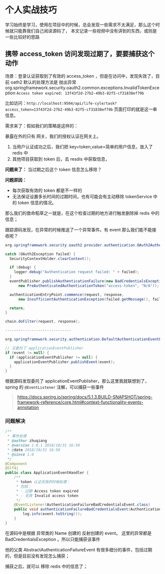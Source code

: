 # 个人实战技巧

学习始终是学习，使用在项目中的时候，总会发现一些需求不太满足，那么这个时候就只能靠我们自己阅读源码了，
本文记录一些视频中没有讲到的东西，或则是一些比较好的思路

## 携带 access_token 访问发现过期了，要要捕获这个动作

场景：登录认证获取到了有效的 access_token ，但是在访问中，发现失效了，目前 oath2 默认的处理方法是
抛出异常 org.springframework.security.oauth2.common.exceptions.InvalidTokenException  `Access token expired: 13f43f2d-27b2-49b3-82f5-cf31838ef79b`

比如访问：`http://localhost:9504/api/life-cyle/task?access_token=13f43f2d-27b2-49b3-82f5-cf31838ef79b` 页面打印的就是这一串信息。

需求来了：假如我们的策略是这样的：

暴露在外的只有 网关，我们的授权认证在网关上。

1. 当用户认证成功之后，我们把 key=token,value=简单的用户信息，放入了 redis 中
2. 其他项目获取到 token 后，去 resdis 中获取信息，

**问题来了：** 当过期之后这个 token 信息怎么移除？

**问题原因：**

* 每次获取有效的 token 都是不一样的
* 无法保证设置多长时间的过期时间，也有可能会有主动移除 tokenService 中的 token 信息的情况。

那么我们的救命稻草之一就是，在这个检查过期的地方进行触发删除掉 redis 中的信息；

跟踪源码发现，在异常的时候推送了一个异常事件。有 event 那么我们能不能接收呢？

```java
org.springframework.security.oauth2.provider.authentication.OAuth2AuthenticationProcessingFilter#doFilter

catch (OAuth2Exception failed) {
  SecurityContextHolder.clearContext();

  if (debug) {
    logger.debug("Authentication request failed: " + failed);
  }
  eventPublisher.publishAuthenticationFailure(new BadCredentialsException(failed.getMessage(), failed),
      new PreAuthenticatedAuthenticationToken("access-token", "N/A"));

  authenticationEntryPoint.commence(request, response,
      new InsufficientAuthenticationException(failed.getMessage(), failed));

  return;
}

chain.doFilter(request, response);

------------------------------

org.springframework.security.authentication.DefaultAuthenticationEventPublisher#publishAuthenticationFailure

// 又委托了 applicationEventPublisher
if (event != null) {
  if (applicationEventPublisher != null) {
    applicationEventPublisher.publishEvent(event);
  }
}
```

根据源码发现委托了 applicationEventPublisher，那么这里我就联想到了，spring 的 `@EventListener` 注解，可以捕获一些事件

> https://docs.spring.io/spring/docs/5.1.3.BUILD-SNAPSHOT/spring-framework-reference/core.html#context-functionality-events-annotation

### 问题解决

```java
/**
 * 事件处理
 * @author zhuqiang
 * @version 1.0.1 2018/10/31 16:50
 * @date 2018/10/31 16:50
 * @since 1.0
 */
@Component
@Slf4j
public class ApplicationEventHandler {
    /**
     * token 认证无效的时候处理：
     * 包括：
     * - 过期 Access token expired
     * - 无效 Invalid access token
     */
    @EventListener(AuthenticationFailureBadCredentialsEvent.class)
    public void authenticationFailureBadCredentialsEvent(AuthenticationFailureBadCredentialsEvent event) {
        log.info(event.toString());
    }
}
```

在源码中是根据 异常类的 Name 创建的 反射创建的 event。 这里的异常都是 BadCredentialsException 。所以只能捕获该事件

他的父类 AbstractAuthenticationFailureEvent 有很多细分的事件，包括过期的，但是目前没有发现怎么捕获；

捕获之后，就可以 移除 redis 中的信息了；
